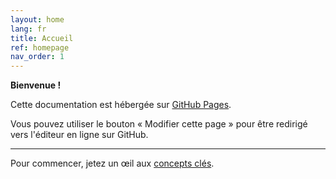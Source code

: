 ```yaml
---
layout: home
lang: fr
title: Accueil
ref: homepage
nav_order: 1
---
```


**Bienvenue !**

Cette documentation est hébergée sur [GitHub Pages](https://pages.github.com/).

Vous pouvez utiliser le bouton « Modifier cette page » pour être redirigé vers l'éditeur en ligne sur GitHub.

---

Pour commencer, jetez un œil aux [concepts clés](/fr/administrateur/concepts-cles.html).
